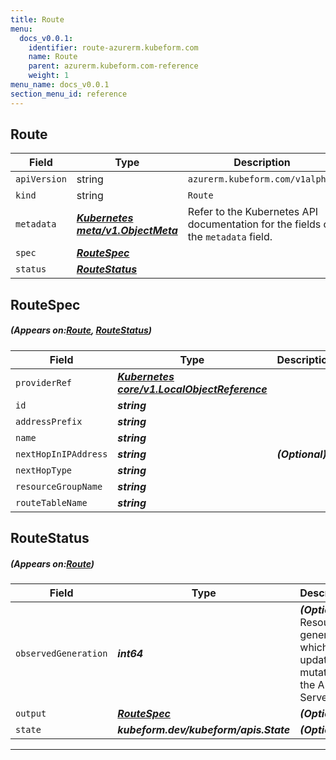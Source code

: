 ```yaml
---
title: Route
menu:
  docs_v0.0.1:
    identifier: route-azurerm.kubeform.com
    name: Route
    parent: azurerm.kubeform.com-reference
    weight: 1
menu_name: docs_v0.0.1
section_menu_id: reference
---
```


## Route
| Field | Type | Description |
| ------ | ----- | ----------- |
| `apiVersion` | string | `azurerm.kubeform.com/v1alpha1` |
|    `kind` | string | `Route` |
| `metadata` | ***[Kubernetes meta/v1.ObjectMeta](https://kubernetes.io/docs/reference/generated/kubernetes-api/v1.13/#objectmeta-v1-meta)***|Refer to the Kubernetes API documentation for the fields of the `metadata` field.|
| `spec` | ***[RouteSpec](#RouteSpec)***||
| `status` | ***[RouteStatus](#RouteStatus)***||
## RouteSpec
##### (Appears on:[Route](#Route), [RouteStatus](#RouteStatus))
| Field | Type | Description |
| ------ | ----- | ----------- |
| `providerRef` | ***[Kubernetes core/v1.LocalObjectReference](https://kubernetes.io/docs/reference/generated/kubernetes-api/v1.13/#localobjectreference-v1-core)***||
| `id` | ***string***||
| `addressPrefix` | ***string***||
| `name` | ***string***||
| `nextHopInIPAddress` | ***string***| ***(Optional)*** |
| `nextHopType` | ***string***||
| `resourceGroupName` | ***string***||
| `routeTableName` | ***string***||
## RouteStatus
##### (Appears on:[Route](#Route))
| Field | Type | Description |
| ------ | ----- | ----------- |
| `observedGeneration` | ***int64***| ***(Optional)*** Resource generation, which is updated on mutation by the API Server.|
| `output` | ***[RouteSpec](#RouteSpec)***| ***(Optional)*** |
| `state` | ***kubeform.dev/kubeform/apis.State***| ***(Optional)*** |
---
